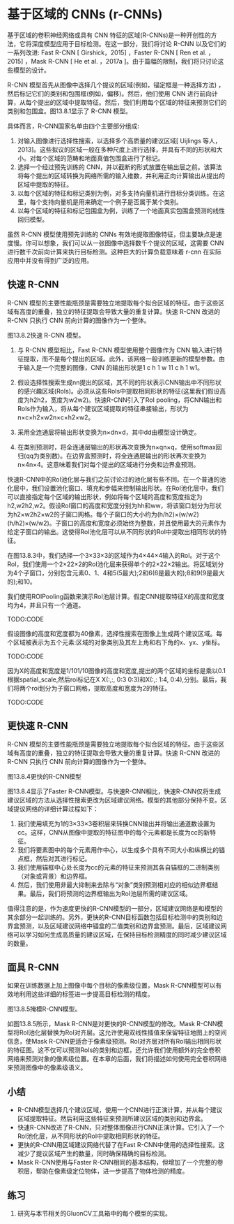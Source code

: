 

<!--
 * @version:
 * @Author:  StevenJokes https://github.com/StevenJokes
 * @Date: 2020-07-30 19:03:41
 * @LastEditors:  StevenJokes https://github.com/StevenJokes
 * @LastEditTime: 2020-07-30 19:14:32
 * @Description:MT
 * @TODO::
 * @Reference:http://preview.d2l.ai/d2l-en/master/chapter_computer-vision/rcnn.html
-->

# 基于区域的 CNNs (r-CNNs)

基于区域的卷积神经网络或具有 CNN 特征的区域(R-CNNs)是一种开创性的方法，它将深度模型应用于目标检测。在这一部分，我们将讨论 R-CNN 以及它们的一系列改进: Fast R-CNN [ Girshick，2015] ，Faster R-CNN [ Ren et al. ，2015] ，Mask R-CNN [ He et al. ，2017a ]。由于篇幅的限制，我们将只讨论这些模型的设计。

R-CNN 模型首先从图像中选择几个提议的区域(例如，锚定框是一种选择方法) ，然后标记它们的类别和包围框(例如，偏移)。然后，他们使用 CNN 进行前向计算，从每个提出的区域中提取特征。然后，我们利用每个区域的特征来预测它们的类别和包围盒。图13.8.1显示了 R-CNN 模型。

具体而言，R-CNN国家名单由四个主要部分组成:

1. 对输入图像进行选择性搜索，以选择多个高质量的建议区域[ Uijlings 等人，2013]。这些拟议的区域一般在多种尺度上进行选择，并具有不同的形状和大小。对每个区域的范畴和地面真值包围盒进行了标记。
1. 选择一个经过预先训练的 CNN，并以截断的形式放置在输出层之前。该算法将每个提出的区域转换为网络所需的输入维数，并利用正向计算输出从提出的区域中提取的特征。
1. 以每个区域的特征和标记类别为例，对多支持向量机进行目标分类训练。在这里，每个支持向量机是用来确定一个例子是否属于某个类别。
1. 以每个区域的特征和标记包围盒为例，训练了一个地面真实包围盒预测的线性回归模型。

虽然 R-CNN 模型使用预先训练的 CNNs 有效地提取图像特征，但主要缺点是速度慢。你可以想象，我们可以从一张图像中选择数千个提议的区域，这需要 CNN 进行数千次前向计算来执行目标检测。这种巨大的计算负载意味着 r-cnn 在实际应用中并没有得到广泛的应用。

## 快速 R-CNN

R-CNN 模型的主要性能瓶颈是需要独立地提取每个拟合区域的特征。由于这些区域有高度的重叠，独立的特征提取会导致大量的重复计算。快速 R-CNN 改进的 R-CNN 只执行 CNN 前向计算的图像作为一个整体。

图13.8.2快速 R-CNN 模型。

1. 与 R-CNN 模型相比，Fast R-CNN 模型使用整个图像作为 CNN 输入进行特征提取，而不是每个提出的区域。此外，该网络一般训练更新的模型参数。由于输入是一个完整的图像，CNN 的输出形状是1 c h 1 w 11 c h 1 w1。

1. 假设选择性搜索生成nn提出的区域，其不同的形状表示CNN输出中不同形状的感兴趣区域(RoIs)。必须从这些RoIs中提取相同形状的特征(这里我们假设高度为h2h2，宽度为w2w2)。快速R-CNN引入了RoI pooling，将CNN输出和RoIs作为输入，将从每个建议区域提取的特征串接输出，形状为n×c×h2×w2n×c×h2×w2。

1. 采用全连通层将输出形状变换为n×dn×d，其中dd由模型设计确定。

1. 在类别预测时，将全连通层输出的形状再次变换为n×qn×q，使用softmax回归(qq为类别数)。在边界盒预测时，将全连通层输出的形状再次变换为n×4n×4。这意味着我们对每个提出的区域进行分类和边界盒预测。

快速R-CNN中的RoI池化层与我们之前讨论过的池化层有些不同。在一个普通的池化层中，我们设置池化窗口、填充和步幅来控制输出形状。在RoI池化层中，我们可以直接指定每个区域的输出形状，例如将每个区域的高度和宽度指定为h2,w2h2,w2。假设RoI窗口的高度和宽度分别为hh和ww，将该窗口划分为形状为h2×w2h2×w2的子窗口网格。每个子窗口的大小约为(h/h2)×(w/w2)(h/h2)×(w/w2)。子窗口的高度和宽度必须始终为整数，并且使用最大的元素作为给定子窗口的输出。这使得RoI池化层可以从不同形状的RoI中提取出相同形状的特征。

在图13.8.3中，我们选择一个3×33×3的区域作为4×44×4输入的RoI。对于这个RoI，我们使用一个2×22×2的RoI池化层来获得单个的2×22×2输出。将区域划分为4个子窗口，分别包含元素0、1、4和5(5最大);2和6(6是最大的);8和9(9是最大的);和10。

我们使用ROIPooling函数来演示RoI池层计算。假定CNN提取特征X的高度和宽度均为4，并且只有一个通道。

TODO:CODE

假设图像的高度和宽度都为40像素，选择性搜索在图像上生成两个建议区域。每个区域被表示为五个元素:区域的对象类别及其左上角和右下角的x、yx、y坐标。

TODO:CODE

因为X的高度和宽度是1/101/10图像的高度和宽度,提出的两个区域的坐标是乘以0.1根据spatial_scale,然后roi标记在X X(:,:, 0:3 0:3)和X(:,: 1:4, 0:4),分别。最后，我们将两个roi划分为子窗口网格，提取高度和宽度为2的特征。

TODO:CODE

## 更快速 R-CNN

R-CNN 模型的主要性能瓶颈是需要独立地提取每个拟合区域的特征。由于这些区域有高度的重叠，独立的特征提取会导致大量的重复计算。快速 R-CNN 改进的 R-CNN 只执行 CNN 前向计算的图像作为一个整体。

图13.8.4更快的R-CNN模型

图13.8.4显示了Faster R-CNN模型。与快速R-CNN相比，快速R-CNN仅将生成建议区域的方法从选择性搜索更改为区域建议网络。模型的其他部分保持不变。区域提议网络的详细计算过程如下：

1. 我们使用填充为1的3×33×3卷积层来转换CNN输出并将输出通道数设置为cc。这样，CNN从图像中提取的特征图中的每个元素都是长度为cc的新特征。
1. 我们将要素图中的每个元素用作中心，以生成多个具有不同大小和纵横比的锚点框，然后对其进行标记。
1. 我们使用锚框中心处长度为cc的元素的特征来预测其各自锚框的二进制类别（对象或背景）和边界框。
1. 然后，我们使用非最大抑制来去除与“对象”类别预测相对应的相似边界框结果。最后，我们将预测的边界框输出为RoI池层所需的建议区域。

值得注意的是，作为速度更快的R-CNN模型的一部分，区域建议网络是和模型的其余部分一起训练的。另外，更快的R-CNN目标函数包括目标检测中的类别和边界盒预测，以及区域建议网络中锚盒的二值类别和边界盒预测。最后，区域建议网络可以学习如何生成高质量的建议区域，在保持目标检测精度的同时减少建议区域的数量。

## 面具 R-CNN

如果在训练数据上加上图像中每个目标的像素级位置，Mask R-CNN模型可以有效地利用这些详细的标签进一步提高目标检测的精度。

图13.8.5掩模R-CNN模型。

如图13.8.5所示，Mask R-CNN是对更快的R-CNN模型的修改。Mask R-CNN模型将RoI池化层替换为RoI对齐层。这允许使用双线性插值来保留特征地图上的空间信息，使Mask R-CNN更适合于像素级预测。RoI对齐层对所有RoI输出相同形状的特征图。这不仅可以预测RoIs的类别和边框，还允许我们使用额外的完全卷积网络来预测对象的像素级位置。在本章的后面，我们将描述如何使用完全卷积网络来预测图像中的像素级语义。

## 小结

* R-CNN模型选择几个建议区域，使用一个CNN进行正演计算，并从每个建议区域提取特征。然后利用这些特征来预测所建议区域的类别和边界盒。
* 快速R-CNN改进了R-CNN，只对整体图像进行CNN正演计算。它引入了一个RoI池化层，从不同形状的RoI中提取相同形状的特征。
* 更快的R-CNN用区域建议网络代替了在Fast R-CNN中使用的选择性搜索。这减少了提议区域产生的数量，同时确保精确的目标检测。
* Mask R-CNN使用与Faster R-CNN相同的基本结构，但增加了一个完整的卷积层，帮助在像素级定位物体，进一步提高了物体检测的精度。

## 练习

1. 研究与本节相关的GluonCV工具箱中的每个模型的实现。
